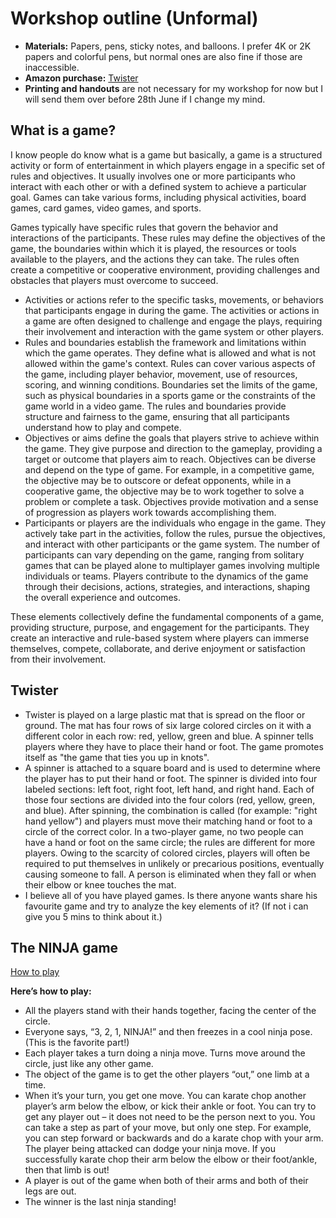 # Workshop outline (Unformal)
- __Materials:__ Papers, pens, sticky notes, and balloons. I prefer 4K or 2K papers and colorful pens, but normal ones are also fine if those are inaccessible. 
- __Amazon purchase:__ [Twister](https://www.amazon.co.uk/Hasbro-98831-Twister-Game/dp/B008J87PVC)
- __Printing and handouts__ are not necessary for my workshop for now but I will send them over before 28th June if I change my mind.
## What is a game?

I know people do know what is a game but basically, a game is a structured activity or form of entertainment in which players engage in a specific set of rules and objectives. It usually involves one or more participants who interact with each other or with a defined system to achieve a particular goal. Games can take various forms, including physical activities, board games, card games, video games, and sports.

Games typically have specific rules that govern the behavior and interactions of the participants. These rules may define the objectives of the game, the boundaries within which it is played, the resources or tools available to the players, and the actions they can take. The rules often create a competitive or cooperative environment, providing challenges and obstacles that players must overcome to succeed.

- Activities or actions refer to the specific tasks, movements, or behaviors that participants engage in during the game. The activities or actions in a game are often designed to challenge and engage the plays, requiring their involvement and interaction with the game system
  or other players.
- Rules and boundaries establish the framework and limitations within which the game operates. They define what is allowed and what is not allowed within the game's context. Rules can cover various aspects of the game, including player behavior, movement, use of resources,
   scoring, and winning conditions. Boundaries set the limits of the game, such as physical boundaries in a sports game or the constraints of the game world in a video game. The rules and boundaries provide structure and fairness to the game, ensuring that all participants
   understand how to play and compete.
- Objectives or aims define the goals that players strive to achieve within the game. They give purpose and direction to the gameplay, providing a target or outcome that players aim to reach. Objectives can be diverse and depend on the type of game. For example, in a
  competitive game, the objective may be to outscore or defeat opponents, while in a cooperative game, the objective may be to work together to solve a problem or complete a task. Objectives provide motivation and a sense of progression as players work towards accomplishing
   them.
- Participants or players are the individuals who engage in the game. They actively take part in the activities, follow the rules, pursue the objectives, and interact with other participants or the game system. The number of participants can vary depending on the game,
  ranging from solitary games that can be played alone to multiplayer games involving multiple individuals or teams. Players contribute to the dynamics of the game through their decisions, actions, strategies, and interactions, shaping the overall experience and outcomes.

These elements collectively define the fundamental components of a game, providing structure, purpose, and engagement for the participants. They create an interactive and rule-based system where players can immerse themselves, compete, collaborate, and derive enjoyment
or satisfaction from their involvement.
## Twister
- Twister is played on a large plastic mat that is spread on the floor or ground. The mat has four rows of six large colored circles on it with a different color in each row: red, yellow, green and blue. A spinner tells players where they have to place their hand or foot.
  The game promotes itself as "the game that ties you up in knots".
- A spinner is attached to a square board and is used to determine where the player has to put their hand or foot. The spinner is divided into four labeled sections: left foot, right foot, left hand, and right hand. Each of those four sections are divided into the four colors (red, yellow, green, and blue). After spinning, the combination is called (for example: "right hand yellow") and players must move their matching hand or foot to a circle of the correct color. In a two-player game, no two people can have a hand or foot on the same circle; the rules are different for more players. Owing to the scarcity of colored circles, players will often be required to put themselves in unlikely or precarious positions, eventually causing someone to fall. A person is eliminated when they fall or when their elbow or knee touches the mat.
- I believe all of you have played games. Is there anyone wants share his favourite game and try to analyze the key elements of it? (If not i can give you 5 mins to think about it.)

## The NINJA game
[How to play](https://frugalfun4boys.com/how-to-play-the-game-ninja/)

__Here’s how to play:__

- All the players stand with their hands together, facing the center of the circle.
- Everyone says, “3, 2, 1, NINJA!” and then freezes in a cool ninja pose. (This is the favorite part!)
- Each player takes a turn doing a ninja move. Turns move around the circle, just like any other game.
- The object of the game is to get the other players “out,” one limb at a time.
- When it’s your turn, you get one move. You can karate chop another player’s arm below the elbow, or kick their ankle or foot. You can try to get any player out – it does not need to be the person next to you. You can take a step as part of your move, but only one step. For example, you can step forward or backwards and do a karate chop with your arm. The player being attacked can dodge your ninja move. If you successfully karate chop their arm below the elbow or their foot/ankle, then that limb is out!
- A player is out of the game when both of their arms and both of their legs are out.
- The winner is the last ninja standing!
